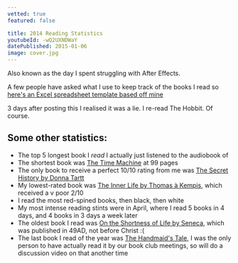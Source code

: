 ```yaml
---
vetted: true
featured: false

title: 2014 Reading Statistics
youtubeId: -wQ2UXNDWaY
datePublished: 2015-01-06
image: cover.jpg
---
```


Also known as the day I spent struggling with After Effects.

A few people have asked what I use to keep track of the books I read so [here's an Excel spreadsheet template based off mine](http://bit.ly/readingtemplate)

3 days after posting this I realised it was a lie. I re-read The Hobbit. Of course.

## Some other statistics:

- The top 5 longest book I _read_ I actually just listened to the audiobook of
- The shortest book was [The Time Machine](/books/the-time-machine-h-g-wells) at 99 pages
- The only book to receive a perfect 10/10 rating from me was [The Secret History by Donna Tartt](/books/the-secret-history-donna-tartt)
- My lowest-rated book was [The Inner Life by Thomas à Kempis](/books/the-inner-life-thomas-a-kempis), which received a v poor 2/10
- I read the most red-spined books, then black, then white
- My most intense reading stints were in April, where I read 5 books in 4 days, and 4 books in 3 days a week later
- The oldest book I read was [On the Shortness of Life by Seneca](/books/on-the-shortness-of-life-seneca), which was published in 49AD, not before Christ :(
- The last book I read of the year was [The Handmaid's Tale](/books/the-handmaids-tale-margaret-atwood), I was the only person to have actually read it by our book club meetings, so will do a discussion video on that another time
